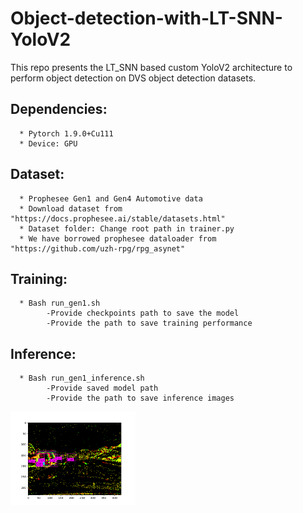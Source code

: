 # Object-detection-with-LT-SNN-YoloV2
This repo presents the LT_SNN based custom YoloV2 architecture to perform object detection on DVS object detection datasets.

## Dependencies:

      * Pytorch 1.9.0+Cu111
      * Device: GPU
  
## Dataset:

      * Prophesee Gen1 and Gen4 Automotive data
      * Download dataset from "https://docs.prophesee.ai/stable/datasets.html"
      * Dataset folder: Change root path in trainer.py
      * We have borrowed prophesee dataloader from "https://github.com/uzh-rpg/rpg_asynet"
      
## Training:
      
      * Bash run_gen1.sh
            -Provide checkpoints path to save the model
            -Provide the path to save training performance 

## Inference:

      * Bash run_gen1_inference.sh
            -Provide saved model path
            -Provide the path to save inference images
            
<img
  src="./train/images/Train_histogram_detect_bounding boxes.png"
  alt="Alt text"
  title="Optional title"
  style="display: inline-block; margin: 0 auto; max-width: 200px">
  
            
